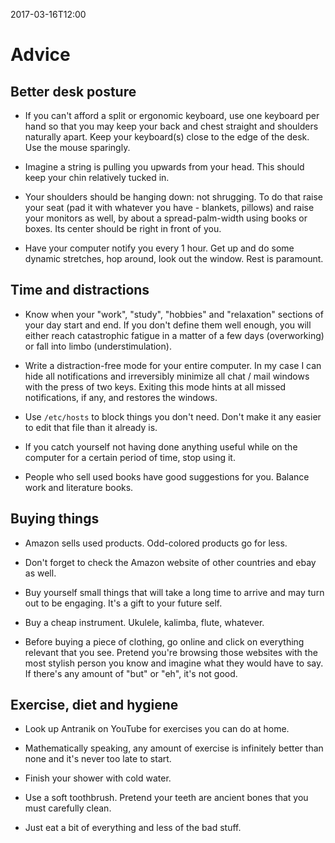 2017-03-16T12:00
# Advice

## Better desk posture

* If you can't afford a split or ergonomic keyboard, use one keyboard per hand
  so that you may keep your back and chest straight and shoulders naturally
  apart. Keep your keyboard(s) close to the edge of the desk. Use the mouse
  sparingly.

* Imagine a string is pulling you upwards from your head. This should keep your
  chin relatively tucked in.

* Your shoulders should be hanging down: not shrugging. To do that raise your
  seat (pad it with whatever you have - blankets, pillows) and raise your
  monitors as well, by about a spread-palm-width using books or boxes. Its
  center should be right in front of you.

* Have your computer notify you every 1 hour. Get up and do some dynamic
  stretches, hop around, look out the window. Rest is paramount.

## Time and distractions

* Know when your "work", "study", "hobbies" and "relaxation" sections of your
  day start and end. If you don't define them well enough, you will either reach
  catastrophic fatigue in a matter of a few days (overworking) or fall into
  limbo (understimulation).

* Write a distraction-free mode for your entire computer. In my case I can
  hide all notifications and irreversibly minimize all chat / mail windows
  with the press of two keys. Exiting this mode hints at all missed
  notifications, if any, and restores the windows.

* Use `/etc/hosts` to block things you don't need. Don't make it any easier to
  edit that file than it already is.

* If you catch yourself not having done anything useful while on the computer
  for a certain period of time, stop using it.

* People who sell used books have good suggestions for you. Balance work and
  literature books.

## Buying things

* Amazon sells used products. Odd-colored products go for less.

* Don't forget to check the Amazon website of other countries and ebay as well.

* Buy yourself small things that will take a long time to arrive and may turn
  out to be engaging. It's a gift to your future self.

* Buy a cheap instrument. Ukulele, kalimba, flute, whatever.

* Before buying a piece of clothing, go online and click on everything
  relevant that you see. Pretend you're browsing those websites with the most
  stylish person you know and imagine what they would have to say. If there's
  any amount of "but" or "eh", it's not good.

## Exercise, diet and hygiene

* Look up Antranik on YouTube for exercises you can do at home.

* Mathematically speaking, any amount of exercise is infinitely better than none and it's never too late to start.

* Finish your shower with cold water.

* Use a soft toothbrush. Pretend your teeth are ancient bones that you must carefully clean.

* Just eat a bit of everything and less of the bad stuff.
